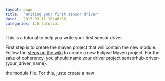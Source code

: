 ```yaml
---
layout: page
title:  "Writing your first sensor driver"
date:   2015-03-11 10:40:56
categories: 1.0 tutorial
---
```


This is a tutorial to help you write your first sensor driver.

First step is to create the maven project that will contain the new module. Follow the [steps on the wiki](https://github.com/sensiasoft/sensorhub/wiki/Adding-new-modules) to create a new Eclipse Maven project. For the sake of coherency, you should name your driver project sensorhub-driver-{your_driver_name}.

the module file. For this, juste create a new 
